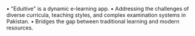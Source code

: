 • "Eduitive" is a dynamic e-learning  app.  • Addressing the challenges of diverse  curricula, teaching styles, and  complex examination systems in  Pakistan. • Bridges the gap between traditional  learning and modern resources.
